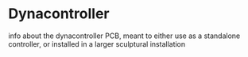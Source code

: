 # Dynacontroller
info about the dynacontroller PCB, meant to either use as a standalone controller, or installed in a larger sculptural installation
